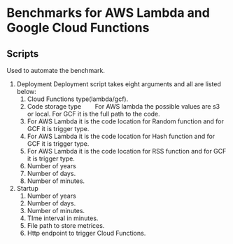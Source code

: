 # Benchmarks for AWS Lambda and Google Cloud Functions
## Scripts 
Used to automate the benchmark.
1. Deployment
    Deployment script takes eight arguments and all are listed below:
    1. Cloud Functions type(lambda/gcf).
    2. Code storage type
        For AWS lambda the possible values are s3 or local.
        For GCF it is the full path to the code.
    3. For AWS Lambda it is the code location for Random function and for GCF it is trigger type.
    4. For AWS Lambda it is the code location for Hash function and for GCF it is trigger type.
    5. For AWS Lambda it is the code location for RSS function and for GCF it is trigger type.
    6. Number of years
    7. Number of days.
    8. Number of minutes.
2. Startup
    1. Number of years
    2. Number of days.
    3. Number of minutes.
    4. TIme interval in minutes.
    5. File path to store metrices.
    6. Http endpoint to trigger Cloud Functions.
